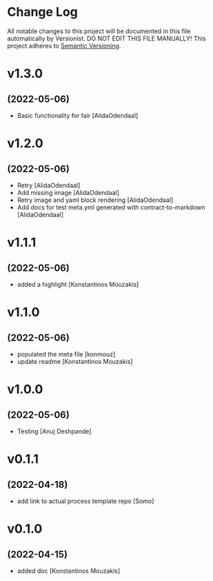# Change Log

All notable changes to this project will be documented in this file
automatically by Versionist. DO NOT EDIT THIS FILE MANUALLY!
This project adheres to [Semantic Versioning](http://semver.org/).

# v1.3.0
## (2022-05-06)

* Basic functionality for fair [AlidaOdendaal]

# v1.2.0
## (2022-05-06)

* Retry [AlidaOdendaal]
* Add missing image [AlidaOdendaal]
* Retry image and yaml block rendering [AlidaOdendaal]
* Add docs for test meta.yml generated with contract-to-markdown [AlidaOdendaal]

# v1.1.1
## (2022-05-06)

* added a highlight [Konstantinos Mouzakis]

# v1.1.0
## (2022-05-06)

* populated the meta file [konmouz]
* update readme [Konstantinos Mouzakis]

# v1.0.0
## (2022-05-06)

* Testing [Anuj Deshpande]

# v0.1.1
## (2022-04-18)

* add link to actual process template repo [Somo]

# v0.1.0
## (2022-04-15)

* added doc [Konstantinos Mouzakis]
